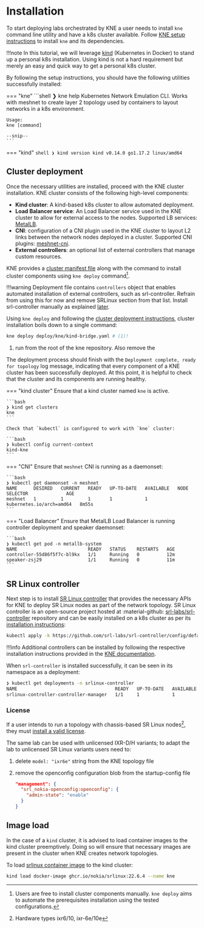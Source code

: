 # Installation

To start deploying labs orchestrated by KNE a user needs to install `kne` command line utility and have a k8s cluster available. Follow [KNE setup instructions](https://github.com/openconfig/kne/blob/main/docs/setup.md) to install `kne` and its dependencies.

!!!note
    In this tutorial, we will leverage [kind](https://kind.sigs.k8s.io/) (Kubernetes in Docker) to stand up a personal k8s installation. Using kind is not a hard requirement but merely an easy and quick way to get a personal k8s cluster.

By following the setup instructions, you should have the following utilities successfully installed:

=== "kne"
    ```shell
    ❯ kne help
    Kubernetes Network Emulation CLI.  Works with meshnet to create
    layer 2 topology used by containers to layout networks in a k8s
    environment.

    Usage:
    kne [command]

    --snip--
    ```
=== "kind"
    ```shell
    ❯ kind version
    kind v0.14.0 go1.17.2 linux/amd64
    ```

## Cluster deployment

Once the necessary utilities are installed, proceed with the KNE cluster installation. KNE cluster consists of the following high-level components:

- **Kind cluster**: A kind-based k8s cluster to allow automated deployment.
- **Load Balancer service**: An Load Balancer service used in the KNE cluster to allow for external access to the nodes. Supported LB services: [MetalLB](https://metallb.universe.tf/).
- **CNI**: configuration of a CNI plugin used in the KNE cluster to layout L2 links between the network nodes deployed in a cluster. Supported CNI plugins: [meshnet-cni](https://github.com/networkop/meshnet-cni).
- **External controllers**: an optional list of external controllers that manage custom resources.

KNE provides a [cluster manifest file](https://github.com/openconfig/kne/blob/631d9664c83701b2458a3539de3d3807bc9ca625/deploy/kne/kind-bridge.yaml) along with the command to install cluster components using `kne deploy` command[^1].

!!!warning
    Deployment file contains `controllers` object that enables automated installation of external controllers, such as srl-controller. Refrain from using this for now and remove SRLinux section from that list. Install srl-controller manually as explained [later](#sr-linux-controller).

Using `kne deploy` and following the [cluster deployment instructions](https://github.com/openconfig/kne/blob/main/docs/create_topology.md#deploy-a-cluster), cluster installation boils down to a single command:

```bash
kne deploy deploy/kne/kind-bridge.yaml # (1)!
```

1. run from the root of the kne repository. Also remove the

The deployment process should finish with the `Deployment complete, ready for topology` log message, indicating that every component of a KNE cluster has been successfully deployed. At this point, it is helpful to check that the cluster and its components are running healthy.

=== "kind cluster"
    Ensure that a kind cluster named `kne` is active.

    ```bash
    ❯ kind get clusters
    kne
    ```

    Check that `kubectl` is configured to work with `kne` cluster:

    ```bash
    ❯ kubectl config current-context
    kind-kne
    ```
=== "CNI"
    Ensure that `meshnet` CNI is running as a daemonset:

    ```bash
    ❯ kubectl get daemonset -n meshnet
    NAME      DESIRED   CURRENT   READY   UP-TO-DATE   AVAILABLE   NODE SELECTOR              AGE
    meshnet   1         1         1       1            1           kubernetes.io/arch=amd64   8m55s
    ```

=== "Load Balancer"
    Ensure that MetalLB Load Balancer is running controller deployment and speaker daemonset:

    ```bash
    ❯ kubectl get pod -n metallb-system
    NAME                          READY   STATUS    RESTARTS   AGE
    controller-55d86f5f7c-bl9kx   1/1     Running   0          12m
    speaker-zsj29                 1/1     Running   0          11m
    ```

## SR Linux controller

Next step is to install [SR Linux controller](https://github.com/srl-labs/srl-controller) that provides the necessary APIs for KNE to deploy SR Linux nodes as part of the network topology. SR Linux controller is an open-source project hosted at :material-github: [srl-labs/srl-controller](https://github.com/srl-labs/srl-controller) repository and can be easily installed on a k8s cluster as per its [installation instructions](https://github.com/srl-labs/srl-controller#install):

```bash
kubectl apply -k https://github.com/srl-labs/srl-controller/config/default
```

!!!info
    Additional controllers can be installed by following the respective installation instructions provided in the [KNE documentation](https://github.com/openconfig/kne/blob/main/docs/create_topology.md#deploying-additional-vendor-controllers).

When `srl-controller` is installed successfully, it can be seen in its namespace as a deployment:

```bash
❯ kubectl get deployments -n srlinux-controller
NAME                                    READY   UP-TO-DATE   AVAILABLE   AGE
srlinux-controller-controller-manager   1/1     1            1           12m
```

### License

If a user intends to run a topology with chassis-based SR Linux nodes[^2], they must [install a valid license](https://github.com/srl-labs/srl-controller/blob/main/docs/using-licenses.md).

The same lab can be used with unlicensed IXR-D/H variants; to adapt the lab to unlicensed SR Linux variants users need to:

1. delete `model: "ixr6e"` string from the KNE topology file
2. remove the openconfig configuration blob from the startup-config file

    ```json title="remove this blob"
    "management": {
      "srl_nokia-openconfig:openconfig": {
        "admin-state": "enable"
      }
    }
    ```

## Image load

In the case of a `kind` cluster, it is advised to load container images to the kind cluster preemptively. Doing so will ensure that necessary images are present in the cluster when KNE creates network topologies.

To load [srlinux container image](https://github.com/nokia/srlinux-container-image) to the kind cluster:

```bash
kind load docker-image ghcr.io/nokia/srlinux:22.6.4 --name kne
```

[^1]: Users are free to install cluster components manually. `kne deploy` aims to automate the prerequisites installation using the tested configurations.
[^2]: Hardware types ixr6/10, ixr-6e/10e
